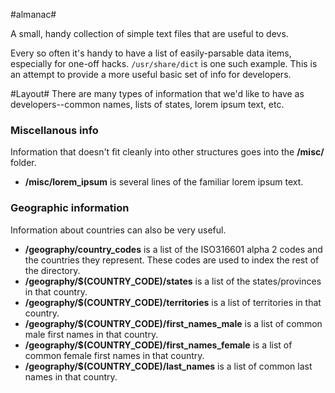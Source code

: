 #almanac#

A small, handy collection of simple text files that are useful to devs.

Every so often it's handy to have a list of easily-parsable data items, especially for one-off hacks.
`/usr/share/dict` is one such example. This is an attempt to provide a more useful basic set of info for developers.

#Layout#
There are many types of information that we'd like to have as developers--common names, lists of states, lorem ipsum text, etc.

### Miscellanous info ###

Information that doesn't fit cleanly into other structures goes into the __/misc/__ folder.

* __/misc/lorem_ipsum__ is several lines of the familiar lorem ipsum text.

### Geographic information ###

Information about countries can also be very useful.

* __/geography/country_codes__ is a list of the ISO316601 alpha 2 codes and the countries they represent. These codes are used to index the rest of the directory.
* __/geography/$(COUNTRY_CODE)/states__ is a list of the states/provinces in that country.
* __/geography/$(COUNTRY_CODE)/territories__ is a list of territories in that country.
* __/geography/$(COUNTRY_CODE)/first_names_male__ is a list of common male first names in that country.
* __/geography/$(COUNTRY_CODE)/first_names_female__ is a list of common female first names in that country.
* __/geography/$(COUNTRY_CODE)/last_names__ is a list of common last names in that country.
